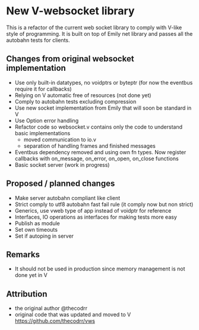 # New V-websocket library

This is a refactor of the current web socket library to comply with V-like style of programming. It is built on top of Emily net library and passes all the autobahn tests for clients. 

## Changes from original websocket implementation

- Use only built-in datatypes, no voidptrs or byteptr (for now the eventbus require it for callbacks)
- Relying on V automatic free of resources (not done yet)
- Comply to autobahn tests excluding compression
- Use new socket implementation from Emily that will soon be standard in V
- Use Option error handling 
- Refactor code so websocket.v contains only the code to understand basic implementations
    - moved communication to io.v
    - separation of handling frames and finished messages
- Eventbus dependency removed and using own fn types. Now register callbacks with on_message, on_error, on_open, on_close functions
- Basic socket server (work in progress)

## Proposed / planned changes

- Make server autobahn compliant like client
- Strict comply to utf8 autobahn fast fail rule (it comply now but non strict)
- Generics, use vweb type of app instead of voidptr for reference
- Interfaces, IO operations as interfaces for making tests more easy
- Publish as module
- Set own timeouts
- Set if autoping in server

## Remarks

- It should not be used in production since memory management is not done yet in V

## Attribution
- the original author @thecodrr 
- original code that was updated and moved to V
   https://github.com/thecodrr/vws
